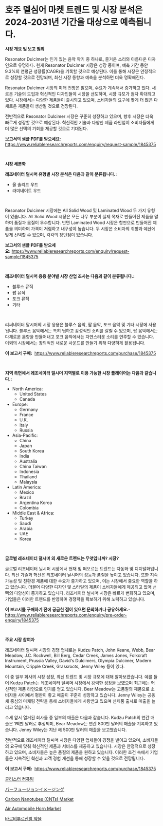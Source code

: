<p><h1>호주 델심어 마켓 트렌드 및 시장 분석은 2024-2031년 기간을 대상으로 예측됩니다.</h1></p><p><strong>시장 개요 및 보고 범위</strong></p>
<p><p>Resonator Dulcimer는 인기 있는 음악 악기 중 하나로, 즐거운 소리와 아름다운 디자인으로 유명하다. 현재 Resonator Dulcimer 시장은 성장 중이며, 예측 기간 동안 9.3%의 연평균 성장률(CAGR)을 기록할 것으로 예상된다. 이를 통해 시장은 안정적으로 성장할 것으로 전망되며, 최신 시장 동향과 예측을 분석하면 더욱 명확해진다.</p><p>Resonator Dulcimer 시장의 미래 전망은 밝으며, 수요가 계속해서 증가하고 있다. 새로운 기술의 도입과 혁신적인 디자인들이 시장을 선도하며, 시장 규모가 점차 확대되고 있다. 시장에서는 다양한 제품들이 출시되고 있으며, 소비자들의 요구에 맞게 더 많은 다채로운 제품들이 생산될 것으로 전망된다.</p><p>전반적으로 Resonator Dulcimer 시장은 꾸준히 성장하고 있으며, 향후 시장은 더욱 빠르게 성장할 것으로 예상된다. 혁신적인 기술과 다양한 제품 라인업이 소비자들에게 더 많은 선택의 기회를 제공할 것으로 기대된다.</p></p>
<p><strong>보고서의 샘플 PDF를 받으세요:</strong> <a href="https://www.reliableresearchreports.com/enquiry/request-sample/1845375">https://www.reliableresearchreports.com/enquiry/request-sample/1845375</a></p>
<p>&nbsp;</p>
<p><strong>시장 세분화</strong></p>
<p><strong>레조네이터 덜시머 유형별 시장 분석은 다음과 같이 분류됩니다.:</strong></p>
<p><ul><li>올 솔리드 우드</li><li>라미네이트 우드</li></ul></p>
<p>&nbsp;</p>
<p><p>Resonator Dulcimer 시장에는 All Solid Wood 및 Laminated Wood 두 가지 유형이 있습니다. All Solid Wood 시장은 모든 나무 부분이 실제 목재로 만들어진 제품을 말하며 품질과 음질이 우수합니다. 반면 Laminated Wood 시장은 합판으로 만들어진 제품을 의미하며 가격이 저렴하고 내구성이 높습니다. 두 시장은 소비자의 취향과 예산에 맞게 선택할 수 있으며, 각각의 장단점이 있습니다.</p></p>
<p><strong>보고서의 샘플 PDF를 받으세요:</strong>&nbsp;<a href="https://www.reliableresearchreports.com/enquiry/request-sample/1845375">https://www.reliableresearchreports.com/enquiry/request-sample/1845375</a></p>
<p>&nbsp;</p>
<p><strong> 레조네이터 덜시머 응용 분야별 시장 산업 조사는 다음과 같이 분류됩니다.:</strong></p>
<p><ul><li>블루스 뮤직</li><li>팝 뮤직</li><li>포크 뮤직</li><li>기타</li></ul></p>
<p>&nbsp;</p>
<p><p>리써네이터 달시머의 시장 응용은 블루스 음악, 팝 음악, 포크 음악 및 기타 시장에 사용됩니다. 블루스 음악에서는 특히 딥하고 감성적인 소리를 살릴 수 있으며, 팝 음악에서는 다채로운 음향을 만들어내고 포크 음악에서는 자연스러운 소리를 연주할 수 있습니다. 이외의 시장에서는 창의적인 새로운 사운드를 만들기 위해 다양하게 활용됩니다.</p></p>
<p><strong>이 보고서 구매:</strong>&nbsp; <a href="https://www.reliableresearchreports.com/purchase/1845375">https://www.reliableresearchreports.com/purchase/1845375</a></p>
<p>&nbsp;</p>
<p><strong>지역 측면에서 레조네이터 덜시머 지역별로 이용 가능한 시장 플레이어는 다음과 같습니다.:</strong></p>
<p><ul>
    <li>
        North America:
        <ul>
            <li>United States</li>
            <li>Canada</li>
        </ul>
    </li>
    <li>
        Europe:
        <ul>
            <li>Germany</li>
            <li>France</li>
            <li>U.K.</li>
            <li>Italy</li>
            <li>Russia</li>
        </ul>
    </li>
    <li>
        Asia-Pacific:
        <ul>
            <li>China</li>
            <li>Japan</li>
            <li>South Korea</li>
            <li>India</li>
            <li>Australia</li>
            <li>China Taiwan</li>
            <li>Indonesia</li>
            <li>Thailand</li>
            <li>Malaysia</li>
        </ul>
    </li>
    <li>
        Latin America:
        <ul>
            <li>Mexico</li>
            <li>Brazil</li>
            <li>Argentina Korea</li>
            <li>Colombia</li>
        </ul>
    </li>
    <li>
        Middle East & Africa:
        <ul>
            <li>Turkey</li>
            <li>Saudi</li>
            <li>Arabia</li>
            <li>UAE</li>
            <li>Korea</li>
        </ul>
    </li>
    </ul></p>
<p>&nbsp;</p>
<p><strong>글로벌 레조네이터 덜시머 의 새로운 트렌드는 무엇입니까? 시장?</strong></p>
<p><p>글로벌 리조네이터 닐시머 시장에서 현재 및 떠오르는 트렌드는 자동화 및 디지털화입니다. 최신 기술과 혁신은 리조네이터 닐시머의 성능과 품질을 높이고 있습니다. 또한 지속 가능성 및 친환경 제품에 대한 수요가 증가하고 있으며, 이는 시장에서 중요한 역할을 하고 있습니다. 더불어 다양한 디자인 및 스타일의 제품이 소비자들에게 제공되고 있어 선택의 다양성이 증가하고 있습니다. 리조네이터 닐시머 시장은 빠르게 변화하고 있으며, 기업들은 이러한 트렌드를 반영하여 경쟁력을 확보하기 위해 노력하고 있습니다.</p></p>
<p><strong>이 보고서를 구매하기 전에 궁금한 점이 있으면 문의하거나 공유하세요.</strong>- <a href="https://www.reliableresearchreports.com/enquiry/pre-order-enquiry/1845375">https://www.reliableresearchreports.com/enquiry/pre-order-enquiry/1845375</a></p>
<p>&nbsp;</p>
<p><strong>주요 시장 참여자</strong></p>
<p><p>레조네이터 달씨머 시장의 경쟁 업체로는 Kudzu Patch, John Keane, Webb, Bear Meadow, J.C. Rockwell, Bill Berg, Cedar Creek, James Jones, Folkcraft Instrument, Prussia Valley, David's Dulcimers, Olympia Dulcimer, Modern Mountain, Cripple Creek, Grassroots, Jenny Wiley 등이 있다. </p><p>이 중 일부 회사의 시장 성장, 최신 트렌드 및 시장 규모에 대해 알아보겠습니다. 예를 들어 Kudzu Patch는 레조네이터 달씨머 시장에서 강력한 성장을 보였으며 최근에는 혁신적인 제품 라인으로 인기를 얻고 있습니다. Bear Meadow는 고품질의 제품으로 소비자들 사이에서 평판이 좋고 매출이 꾸준히 성장하고 있습니다. Jenny Wiley는 공동체 중심의 마케팅 전략을 통해 소비자들에게 사랑받고 있으며 신제품 출시로 매출을 늘리고 있습니다.</p><p>수세 앞서 열거된 회사들 중 일부의 매출은 다음과 같습니다. Kudzu Patch의 연간 매출은 1백만 달러로 추정되며, Bear Meadow는 연간 800만 달러의 매출을 기록하고 있습니다. Jenny Wiley는 지난 해 500만 달러의 매출을 보고했습니다.</p><p>전반적으로 레조네이터 달씨머 시장은 다양한 업체들이 경쟁을 벌이고 있으며, 소비자들의 요구에 맞춰 혁신적인 제품과 서비스를 제공하고 있습니다. 시장은 안정적으로 성장하고 있으며, 소비자들은 높은 품질의 제품을 원하고 있습니다. 이러한 조건 속에서 기업들은 지속적인 혁신과 고객 경험 개선을 통해 성장할 수 있을 것으로 전망됩니다.</p></p>
<p><strong>이 보고서 구매:</strong>&nbsp;&nbsp;<a href="https://www.reliableresearchreports.com/purchase/1845375">https://www.reliableresearchreports.com/purchase/1845375</a></p>
<p><p><a href="https://medium.com/@nedkammnacaw/%ED%81%B4%EB%9F%AC%EC%8A%A4%ED%84%B0-%EC%BB%B4%ED%93%A8%ED%8C%85-%EC%8B%9C%EC%9E%A5-%EB%B3%B4%EA%B3%A0%EC%84%9C%EB%8A%94-%EC%9D%B4-%EC%8B%9C%EC%9E%A5%EC%9D%98-%EC%B5%9C%EC%8B%A0-%ED%8A%B8%EB%A0%8C%EB%93%9C%EC%99%80-%EC%84%B1%EC%9E%A5-%EA%B8%B0%ED%9A%8C%EB%A5%BC-%EB%B3%B4%EC%97%AC%EC%A4%8D%EB%8B%88%EB%8B%A4-0b9cfa7c9c5a">클러스터 컴퓨팅</a></p><p><a href="https://medium.com/@boydyundt1/%E7%81%8C%E6%B5%81%E7%94%BB%E5%83%8F%E5%B8%82%E5%A0%B4-%E7%A8%AE%E9%A1%9E-%E3%82%A2%E3%83%97%E3%83%AA%E3%82%B1%E3%83%BC%E3%82%B7%E3%83%A7%E3%83%B3-%E3%81%8A%E3%82%88%E3%81%B3%E5%9C%B0%E7%90%86%E3%81%AB%E3%82%88%E3%82%8B%E5%8C%85%E6%8B%AC%E7%9A%84%E8%A9%95%E4%BE%A1-2e3c8601c445">パーフュージョンイメージング</a></p><p><a href="https://github.com/Hazelklievgspy6vdcsmu106w/Market-Research-Report-List-1/blob/main/carbon-nanotubes-cnts-market.md">Carbon Nanotubes (CNTs) Market</a></p><p><a href="https://view.publitas.com/reportprime-1/air-automobile-horn-market-provides-a-comprehensive-analysis-including-a-macro-overview-of-the-market-as-well-as-micro-details-such-as-market-size-and-competitive-landscape/">Air Automobile Horn Market</a></p><p><a href="https://medium.com/@sinjinluong3e0awx2m195k76/%EB%B0%94%EB%B9%84%ED%88%AC%EB%9E%84%ED%8A%B8-%EC%95%BD%EB%AC%BC-%EC%8B%9C%EC%9E%A5-2031%EB%85%84%EA%B9%8C%EC%A7%80%EC%9D%98-%ED%8A%B8%EB%A0%8C%EB%93%9C-%EC%98%88%EC%B8%A1-%EB%B0%8F-%EA%B2%BD%EC%9F%81-%EB%B6%84%EC%84%9D-f82a7e664a2a">바르비투르산염 약물</a></p></p>
